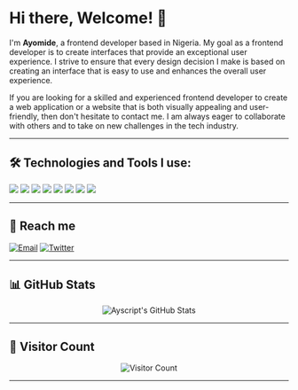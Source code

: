 # Hi there, Welcome! 👋

I'm **Ayomide**, a frontend developer based in Nigeria. My goal as a frontend developer is to create interfaces that provide an exceptional user experience. I strive to ensure that every design decision I make is based on creating an interface that is easy to use and enhances the overall user experience.

If you are looking for a skilled and experienced frontend developer to create a web application or a website that is both visually appealing and user-friendly, then don't hesitate to contact me. I am always eager to collaborate with others and to take on new challenges in the tech industry.

---

## 🛠 Technologies and Tools I use:
<p align="left">
  <img src="https://img.shields.io/badge/HTML5-E34F26?style=for-the-badge&logo=html5&logoColor=white"/>
  <img src="https://img.shields.io/badge/CSS3-1572B6?style=for-the-badge&logo=css3&logoColor=white"/>
  <img src="https://img.shields.io/badge/JavaScript-F7DF1E?style=for-the-badge&logo=javascript&logoColor=black"/>
  <img src="https://img.shields.io/badge/TailwindCSS-38B2AC?style=for-the-badge&logo=tailwind-css&logoColor=white"/>
  <img src="https://img.shields.io/badge/React-20232A?style=for-the-badge&logo=react&logoColor=61DAFB"/>
  <img src="https://img.shields.io/badge/Next.js-000000?style=for-the-badge&logo=next.js&logoColor=white"/>
  <img src="https://img.shields.io/badge/ShadCN-F3F4F6?style=for-the-badge&logo=tailwindcss&logoColor=38B2AC"/>
  <img src="https://img.shields.io/badge/TypeScript-007ACC?style=for-the-badge&logo=typescript&logoColor=white"/>
</p>

---

## 📩 Reach me
[![Email](https://img.shields.io/badge/Email-D14836?style=for-the-badge&logo=gmail&logoColor=white)](mailto:olaleye349@gmail.com)
[![Twitter](https://img.shields.io/badge/Twitter-1DA1F2?style=for-the-badge&logo=twitter&logoColor=white)](https://twitter.com/ayscript_js)

---

## 📊 GitHub Stats
<p align="center">
  <img src="https://github-readme-stats.vercel.app/api?username=ayscript&show_icons=true&theme=tokyonight" alt="Ayscript's GitHub Stats" />
  <br/>
</p>

---

## 👀 Visitor Count
<p align="center">
  <img src="https://komarev.com/ghpvc/?username=ayscript&color=blue" alt="Visitor Count" />
</p>

---
